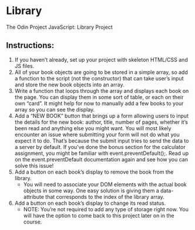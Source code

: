 # Library
The Odin Project JavaScript: Library Project

<h2>Instructions:</h2>

<ol>
  <li>If you haven’t already, set up your project with skeleton HTML/CSS and JS files.</li>
  <li>All of your book objects are going to be stored in a simple array, so add a function to the script (not the constructor) that can take user’s input and store the new book objects into an array.</li>
  <li>Write a function that loops through the array and displays each book on the page. You can display them in some sort of table, or each on their own “card”. It might help for now to manually add a few books to your array so you can see the display.</li>
  <li>Add a “NEW BOOK” button that brings up a form allowing users to input the details for the new book: author, title, number of pages, whether it’s been read and anything else you might want. You will most likely encounter an issue where submitting your form will not do what you expect it to do. That’s because the submit input tries to send the data to a server by default. If you’ve done the bonus section for the calculator assignment, you might be familiar with event.preventDefault();. Read up on the event.preventDefault documentation again and see how you can solve this issue!</li>
  <li>Add a button on each book’s display to remove the book from the library.
  <ul><li>You will need to associate your DOM elements with the actual book objects in some way. One easy solution is giving them a data-attribute that corresponds to the index of the library array.</li></ul>
</li>
  <li>Add a button on each book’s display to change its read status.
  <ul><li>NOTE: You’re not required to add any type of storage right now. You will have the option to come back to this project later on in the course.</li></ul></li>
</ol>





